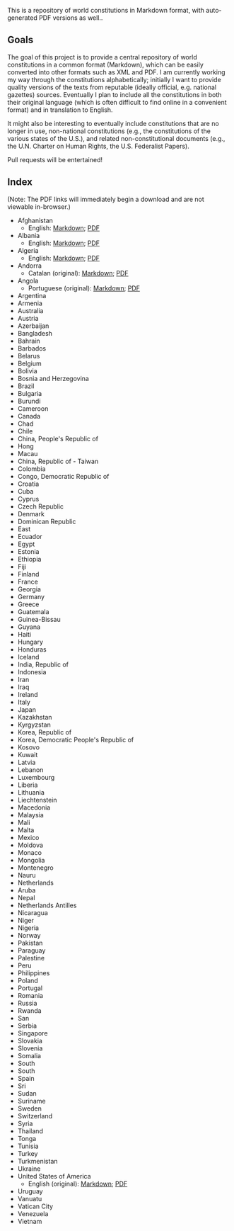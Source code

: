 This is a repository of world constitutions in Markdown format, with auto-generated PDF versions as well..

## Goals

The goal of this project is to provide a central repository of world constitutions in a common format (Markdown), which can be easily converted into other formats such as XML and PDF. I am currently working my way through the constitutions alphabetically; initially I want to provide quality versions of the texts from reputable (ideally official, e.g. national gazettes) sources. Eventually I plan to include all the constitutions in both their original language (which is often difficult to find online in a convenient format) and in translation to English.

It might also be interesting to eventually include constitutions that are no longer in use, non-national constitutions (e.g., the constitutions of the various states of the U.S.), and related non-constitutional documents (e.g., the U.N. Charter on Human Rights, the U.S. Federalist Papers).

Pull requests will be entertained!

## Index
(Note: The PDF links will immediately begin a download and are not viewable in-browser.)

* Afghanistan
  * English: [Markdown](https://github.com/joshleitzel/constitutions/blob/master/afghanistan/afghanistan.en.md); [PDF](https://github.com/joshleitzel/constitutions/blob/master/afghanistan/afghanistan.en.pdf?raw=true)
* Albania
  * English: [Markdown](https://github.com/joshleitzel/constitutions/blob/master/albania/albania.en.md); [PDF](https://github.com/joshleitzel/constitutions/blob/master/albania/albania.en.pdf?raw=true)
* Algeria
  * English: [Markdown](https://github.com/joshleitzel/constitutions/blob/master/algeria/algeria.en.md); [PDF](https://github.com/joshleitzel/constitutions/blob/master/algeria/algeria.en.pdf?raw=true)
* Andorra
  * Catalan (original): [Markdown](https://github.com/joshleitzel/constitutions/blob/master/andorra/andorra.ca.md); [PDF](https://github.com/joshleitzel/constitutions/blob/master/andorra/andorra.ca.pdf?raw=true)
* Angola
  * Portuguese (original): [Markdown](https://github.com/joshleitzel/constitutions/blob/master/angola/angola.pt.md); [PDF](https://github.com/joshleitzel/constitutions/blob/master/angola/angola.pt.pdf?raw=true)
* Argentina
* Armenia
* Australia
* Austria
* Azerbaijan
* Bangladesh
* Bahrain
* Barbados
* Belarus
* Belgium
* Bolivia
* Bosnia and Herzegovina
* Brazil
* Bulgaria
* Burundi
* Cameroon
* Canada
* Chad
* Chile
* China, People's Republic of
* Hong
* Macau
* China, Republic of - Taiwan
* Colombia
* Congo, Democratic Republic of
* Croatia
* Cuba
* Cyprus
* Czech Republic
* Denmark
* Dominican Republic
* East
* Ecuador
* Egypt
* Estonia
* Ethiopia
* Fiji
* Finland
* France
* Georgia
* Germany
* Greece
* Guatemala
* Guinea-Bissau
* Guyana
* Haiti
* Hungary
* Honduras
* Iceland
* India, Republic of
* Indonesia
* Iran
* Iraq
* Ireland
* Italy
* Japan
* Kazakhstan
* Kyrgyzstan
* Korea, Republic of
* Korea, Democratic People's Republic of
* Kosovo
* Kuwait
* Latvia
* Lebanon
* Luxembourg
* Liberia
* Lithuania
* Liechtenstein
* Macedonia
* Malaysia
* Mali
* Malta
* Mexico
* Moldova
* Monaco
* Mongolia
* Montenegro
* Nauru
* Netherlands
* Aruba
* Nepal
* Netherlands Antilles
* Nicaragua
* Niger
* Nigeria
* Norway
* Pakistan
* Paraguay
* Palestine
* Peru
* Philippines
* Poland
* Portugal
* Romania
* Russia
* Rwanda
* San
* Serbia
* Singapore
* Slovakia
* Slovenia
* Somalia
* South
* South
* Spain
* Sri
* Sudan
* Suriname
* Sweden
* Switzerland
* Syria
* Thailand
* Tonga
* Tunisia
* Turkey
* Turkmenistan
* Ukraine
* United States of America
  * English (original): [Markdown](https://github.com/joshleitzel/constitutions/blob/master/united_states_of_america/united_states_of_america.en.md); [PDF](https://github.com/joshleitzel/constitutions/blob/master/united_states_of_america/united_states_of_america.en.pdf?raw=true)
* Uruguay
* Vanuatu
* Vatican City
* Venezuela
* Vietnam
